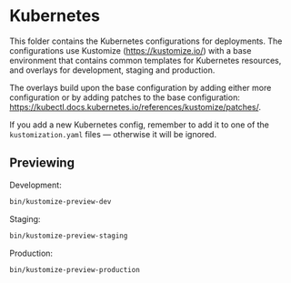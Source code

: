 # Kubernetes

This folder contains the Kubernetes configurations for deployments. The configurations use Kustomize (https://kustomize.io/) with a base environment that contains common templates for Kubernetes resources, and overlays for development, staging and production.

The overlays build upon the base configuration by adding either more configuration or by adding patches to the base configuration: https://kubectl.docs.kubernetes.io/references/kustomize/patches/.

If you add a new Kubernetes config, remember to add it to one of the `kustomization.yaml` files — otherwise it will be ignored.

## Previewing

Development:

```bash
bin/kustomize-preview-dev
```

Staging:

```bash
bin/kustomize-preview-staging
```

Production:

```bash
bin/kustomize-preview-production
```
